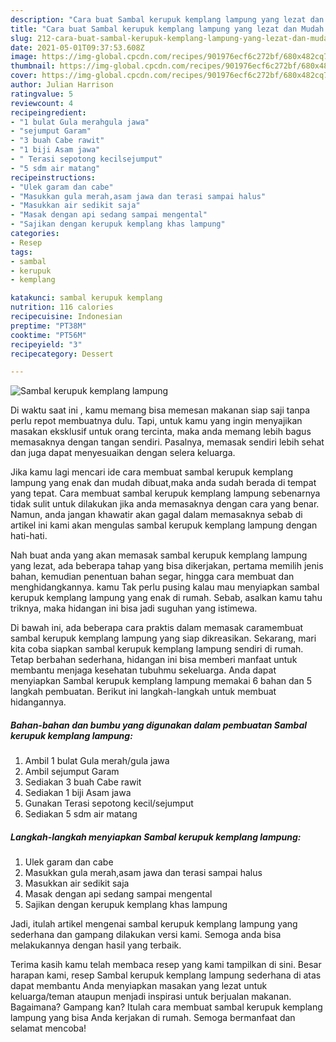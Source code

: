 ```yaml
---
description: "Cara buat Sambal kerupuk kemplang lampung yang lezat dan Mudah Dibuat"
title: "Cara buat Sambal kerupuk kemplang lampung yang lezat dan Mudah Dibuat"
slug: 212-cara-buat-sambal-kerupuk-kemplang-lampung-yang-lezat-dan-mudah-dibuat
date: 2021-05-01T09:37:53.608Z
image: https://img-global.cpcdn.com/recipes/901976ecf6c272bf/680x482cq70/sambal-kerupuk-kemplang-lampung-foto-resep-utama.jpg
thumbnail: https://img-global.cpcdn.com/recipes/901976ecf6c272bf/680x482cq70/sambal-kerupuk-kemplang-lampung-foto-resep-utama.jpg
cover: https://img-global.cpcdn.com/recipes/901976ecf6c272bf/680x482cq70/sambal-kerupuk-kemplang-lampung-foto-resep-utama.jpg
author: Julian Harrison
ratingvalue: 5
reviewcount: 4
recipeingredient:
- "1 bulat Gula merahgula jawa"
- "sejumput Garam"
- "3 buah Cabe rawit"
- "1 biji Asam jawa"
- " Terasi sepotong kecilsejumput"
- "5 sdm air matang"
recipeinstructions:
- "Ulek garam dan cabe"
- "Masukkan gula merah,asam jawa dan terasi sampai halus"
- "Masukkan air sedikit saja"
- "Masak dengan api sedang sampai mengental"
- "Sajikan dengan kerupuk kemplang khas lampung"
categories:
- Resep
tags:
- sambal
- kerupuk
- kemplang

katakunci: sambal kerupuk kemplang 
nutrition: 116 calories
recipecuisine: Indonesian
preptime: "PT38M"
cooktime: "PT56M"
recipeyield: "3"
recipecategory: Dessert

---
```



![Sambal kerupuk kemplang lampung](https://img-global.cpcdn.com/recipes/901976ecf6c272bf/680x482cq70/sambal-kerupuk-kemplang-lampung-foto-resep-utama.jpg)

Di waktu  saat ini , kamu memang bisa memesan makanan siap saji tanpa perlu repot membuatnya dulu. Tapi, untuk kamu yang ingin menyajikan masakan eksklusif untuk orang tercinta, maka anda memang lebih bagus memasaknya dengan tangan sendiri. Pasalnya, memasak sendiri lebih sehat dan juga dapat menyesuaikan dengan selera keluarga.

Jika kamu lagi mencari ide cara membuat sambal kerupuk kemplang lampung yang enak dan mudah dibuat,maka anda sudah berada di tempat yang tepat. Cara membuat sambal kerupuk kemplang lampung  sebenarnya tidak sulit untuk dilakukan jika anda memasaknya dengan cara yang benar. Namun, anda jangan khawatir akan gagal dalam memasaknya 
sebab di artikel ini kami akan mengulas sambal kerupuk kemplang lampung dengan hati-hati.  



Nah buat anda yang akan memasak sambal kerupuk kemplang lampung yang lezat, ada beberapa tahap yang bisa dikerjakan, pertama memilih jenis bahan, kemudian penentuan bahan segar, hingga cara membuat dan menghidangkannya. kamu Tak perlu pusing kalau mau menyiapkan sambal kerupuk kemplang lampung yang enak di rumah. Sebab, asalkan kamu  tahu triknya, maka hidangan ini bisa jadi suguhan yang istimewa.

Di bawah ini, ada beberapa cara praktis  dalam memasak caramembuat sambal kerupuk kemplang lampung yang siap dikreasikan. Sekarang, mari kita coba siapkan sambal kerupuk kemplang lampung sendiri di rumah. Tetap berbahan sederhana, hidangan ini bisa memberi manfaat untuk membantu menjaga kesehatan tubuhmu sekeluarga. Anda dapat menyiapkan Sambal kerupuk kemplang lampung memakai 6 bahan dan 5 langkah pembuatan. Berikut ini langkah-langkah untuk membuat hidangannya.

<!--inarticleads1-->

##### Bahan-bahan dan bumbu yang digunakan dalam pembuatan Sambal kerupuk kemplang lampung:

1. Ambil 1 bulat Gula merah/gula jawa
1. Ambil sejumput Garam
1. Sediakan 3 buah Cabe rawit
1. Sediakan 1 biji Asam jawa
1. Gunakan  Terasi sepotong kecil/sejumput
1. Sediakan 5 sdm air matang




<!--inarticleads2-->

##### Langkah-langkah menyiapkan Sambal kerupuk kemplang lampung:

1. Ulek garam dan cabe
1. Masukkan gula merah,asam jawa dan terasi sampai halus
1. Masukkan air sedikit saja
1. Masak dengan api sedang sampai mengental
1. Sajikan dengan kerupuk kemplang khas lampung




Jadi, itulah artikel mengenai  sambal kerupuk kemplang lampung  yang sederhana dan gampang dilakukan versi kami. Semoga anda bisa melakukannya dengan hasil yang terbaik. 

Terima kasih kamu telah membaca resep yang kami tampilkan di sini. Besar harapan kami, resep  Sambal kerupuk kemplang lampung sederhana di atas dapat membantu Anda menyiapkan masakan yang lezat untuk keluarga/teman ataupun menjadi inspirasi untuk berjualan makanan. Bagaimana? Gampang kan? Itulah cara membuat sambal kerupuk kemplang lampung yang bisa Anda kerjakan di rumah. Semoga bermanfaat dan selamat mencoba!


